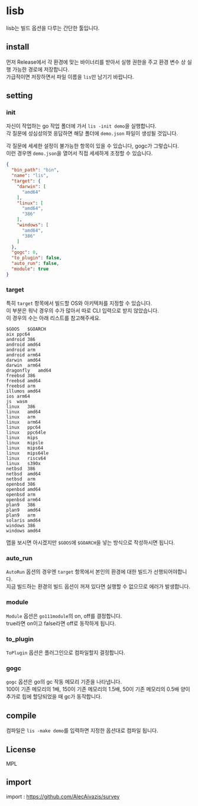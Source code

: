# lisb

lisb는 빌드 옵션을 다루는 간단한 툴입니다.

## install

먼저 Release에서 각 환경에 맞는 바이너리를 받아서 실행 권한을 주고 환경 변수 상 실행 가능한 경로에 저장합니다.  
가급적이면 저장하면서 파일 이름을 `lis`만 남기기 바랍니다.

## setting

### init

자신이 작업하는 go 작업 폴더에 가서 `lis -init demo`을 실행합니다.  
각 질문에 성심성의껏 응답하면 해당 폴더에 `demo.json` 파일이 생성될 것입니다.

각 질문에 세세한 설정이 불가능한 항목이 있을 수 있습니다, gogc가 그렇습니다.  
이런 경우엔 `demo.json`을 열어서 직접 세세하게 조정할 수 있습니다.

```json
{
  "bin_path": "bin",
  "name": "lis",
  "target": {
    "darwin": [
      "amd64"
    ],
    "linux": [
      "amd64",
      "386"
    ],
    "windows": [
      "amd64",
      "386"
    ]
  },
  "gogc": 0,
  "to_plugin": false,
  "auto_run": false,
  "module": true
}

```

### target

특히 `target` 항목에서 빌드할 OS와 아키텍처를 지정할 수 있습니다.  
이 부분은 워낙 경우의 수가 많아서 따로 CLI 입력으로 받지 않았습니다.  
이 경우의 수는 아래 리스트를 참고해주세요.

```
$GOOS	$GOARCH
aix	ppc64
android	386
android	amd64
android	arm
android	arm64
darwin	amd64
darwin	arm64
dragonfly	amd64
freebsd	386
freebsd	amd64
freebsd	arm
illumos	amd64
ios	arm64
js	wasm
linux	386
linux	amd64
linux	arm
linux	arm64
linux	ppc64
linux	ppc64le
linux	mips
linux	mipsle
linux	mips64
linux	mips64le
linux	riscv64
linux	s390x
netbsd	386
netbsd	amd64
netbsd	arm
openbsd	386
openbsd	amd64
openbsd	arm
openbsd	arm64
plan9	386
plan9	amd64
plan9	arm
solaris	amd64
windows	386
windows	amd64
```

맵을 보시면 아시겠지만 `$GOOS`에 `$GOARCH`을 넣는 방식으로 작성하시면 됩니다.  

### auto_run

`AutoRun` 옵션의 경우엔 `target` 항목에서 본인의 환경에 대한 빌드가 선행되어야합니다.  
지금 빌드하는 환경의 빌드 옵션이 꺼져 있다면 실행할 수 없으므로 에러가 발생합니다.

### module

`Module` 옵션은 `go111module`의 on, off를 결정합니다.  
true라면 on이고 false라면 off로 동작하게 됩니다.

### to_plugin

`ToPlugin` 옵션은 플러그인으로 컴파일할지 결정합니다.

### gogc

`gogc` 옵션은 go의 gc 작동 메모리 기준을 나타냅니다.  
100이 기존 메모리의 1배, 150이 기존 메모리의 1.5배, 50이 기존 메모리의 0.5배 양이 추가로 힙에 할당되었을 때 gc가 동작합니다.

## compile

컴파일은 `lis -make demo`를 입력하면 지정한 옵션대로 컴파일 됩니다.

## License

MPL

## import

import : https://github.com/AlecAivazis/survey